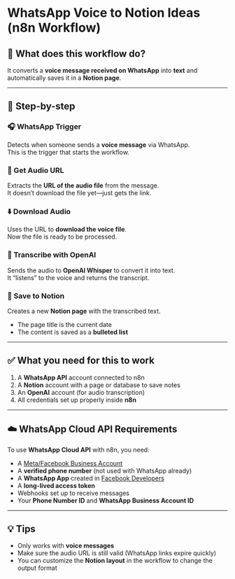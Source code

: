 # WhatsApp Voice to Notion Ideas (n8n Workflow)

## 🔄 What does this workflow do?

It converts a **voice message received on WhatsApp** into **text** and automatically saves it in a **Notion page**.

---

## 📌 Step-by-step

### 🎧 WhatsApp Trigger
Detects when someone sends a **voice message** via WhatsApp.  
This is the trigger that starts the workflow.

### 🔗 Get Audio URL
Extracts the **URL of the audio file** from the message.  
It doesn’t download the file yet—just gets the link.

### ⬇️ Download Audio
Uses the URL to **download the voice file**.  
Now the file is ready to be processed.

### 🧠 Transcribe with OpenAI
Sends the audio to **OpenAI Whisper** to convert it into text.  
It “listens” to the voice and returns the transcript.

### 📓 Save to Notion
Creates a new **Notion page** with the transcribed text.  
- The page title is the current date  
- The content is saved as a **bulleted list**

---

## ✅ What you need for this to work

1. A **WhatsApp API** account connected to n8n  
2. A **Notion** account with a page or database to save notes  
3. An **OpenAI** account (for audio transcription)  
4. All credentials set up properly inside **n8n**

---

## ☁️ WhatsApp Cloud API Requirements

To use **WhatsApp Cloud API** with n8n, you need:

- A [Meta/Facebook Business Account](https://business.facebook.com)
- A **verified phone number** (not used with WhatsApp already)
- A **WhatsApp App** created in [Facebook Developers](https://developers.facebook.com)
- A **long-lived access token**
- Webhooks set up to receive messages
- Your **Phone Number ID** and **WhatsApp Business Account ID**

---

## 💡 Tips

- Only works with **voice messages**
- Make sure the audio URL is still valid (WhatsApp links expire quickly)
- You can customize the **Notion layout** in the workflow to change the output format